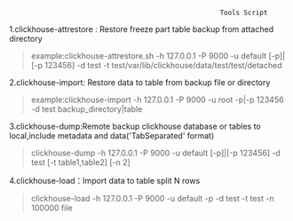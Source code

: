                                                          Tools Script
1.clickhouse-attrestore : Restore freeze part table backup from attached directory  
>example:clickhouse-attrestore.sh -h 127.0.0.1 -P 9000 -u default [-p]|[-p 123456] -d test -t test/var/lib/clickhouse/data/test/test/detached

2.clickhouse-import: Restore data to table from backup file or directory
>example:clickhouse-import -h 127.0.0.1 -P 9000 -u root -p|-p 123456 -d test backup_directory|table

3.clickhouse-dump:Remote backup clickhouse database or tables to local,include metadata and data('TabSeparated' format)
>clickhouse-dump -h 127.0.0.1 -P 9000 -u  default [-p]|[-p 123456] -d test [-t table1,table2] [-n 2]

4.clickhouse-load：Import data to table split N rows
>clickhouse-load -h 127.0.0.1 -P 9000 -u default -p -d test -t test -n 100000 file
